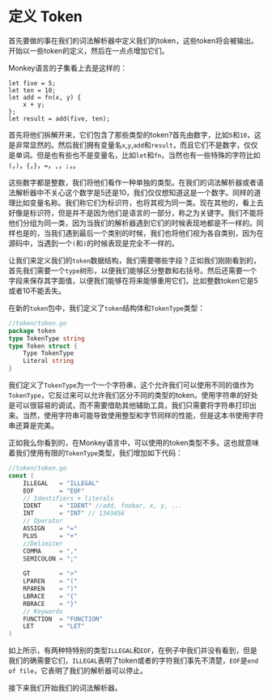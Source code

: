 # 定义 Token
首先要做的事在我们的词法解析器中定义我们的token，这些token将会被输出。开始以一些token的定义，然后在一点点增加它们。

Monkey语言的子集看上去是这样的：
```
let five = 5;
let ten = 10;
let add = fn(x, y) {
    x + y;
};
let result = add(five, ten);
```
首先将他们拆解开来，它们包含了那些类型的token?首先由数字，比如`5`和`10`，这是非常显然的。然后我们拥有变量名`x`,`y`,`add`和`result`，而且它们不是数字，仅仅是单词。但是也有些也不是变量名，比如`let`和`fn`，当然也有一些特殊的字符比如`(`，`)`，`{`，`}`，`=`，`,`，`;`，。

这些数字都是整数，我们将他们看作一种单独的类型。在我们的词法解析器或者语法解析器中不关心这个数字是5还是10，我们仅仅想知道这是一个数字。同样的道理比如变量名称。我们称它们为标识符，也将其视为同一类。现在其他的，看上去好像是标识符，但是并不是因为他们是语言的一部分，称之为关键字。我们不能将他们分组为同一类，因为当我们的解析器遇到它们的时候表现地都是不一样的。同样也是的，当我们遇到最后一个类别的时候，我们也将他们视为各自类别，因为在源码中，当遇到一个`(`和`)`的时候表现是完全不一样的。

让我们来定义我们的`token`数据结构，我们需要哪些字段？正如我们刚刚看到的，首先我们需要一个`type`树形，以便我们能够区分整数和右括号。然后还需要一个字段来保存其字面值，以便我们能够在将来能够重用它们，比如整数token它是5或者10不能丢失。

在新的`token`包中，我们定义了`token`结构体和`TokenType`类型：
```go
//token/token.go
package token
type TokenType string
type Token struct {
    Type TokenType
    Literal string
}
```
我们定义了`TokenType`为一个一个字符串，这个允许我们可以使用不同的值作为`TokenType`，它反过来可以允许我们区分不同的类型的token。使用字符串的好处是可以很容易的调试，而不需要借助其他辅助工具，我们只需要将字符串打印出来。当然，使用字符串可能导致使用整型和字节同样的性能，但是这本书使用字符串还算是完美。

正如我么你看到的，在Monkey语言中，可以使用的token类型不多。这也就意味着我们使用有限的`TokenType`类型，我们增加如下代码：
```go
//token/token.go
const (
	ILLEGAL   = "ILLEGAL"
    EOF       = "EOF"
    // Identifiers + literals
	IDENT     = "IDENT" //add, foobar, x, y, ...
    INT       = "INT" // 1343456
    // Operator
	ASSIGN    = "="
    PLUS      = "+"
    //Delimiter
	COMMA     = ","
	SEMICOLON = ";"
	
	GT        = ">"
	LPAREN    = "("
	RPAREN    = ")"
	LBRACE    = "{"
    RBRACE    = "}"
    // Keywords
	FUNCTION  = "FUNCTION"
	LET       = "LET"
)
```
如上所示，有两种特特别的类型`ILLEGAL`和`EOF`，在例子中我们并没有看到，但是我们的确需要它们，`ILLEGAL`表明了token或者的字符我们事先不清楚，`EOF`是`end of file`，它表明了我们的解析器可以停止。

接下来我们开始我们的词法解析器。